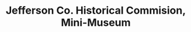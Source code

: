 ---
layout: repo
title: "Jefferson Co. Historical Commision, Mini-Museum"
id: 16462
permalink: repos/16462/
---
